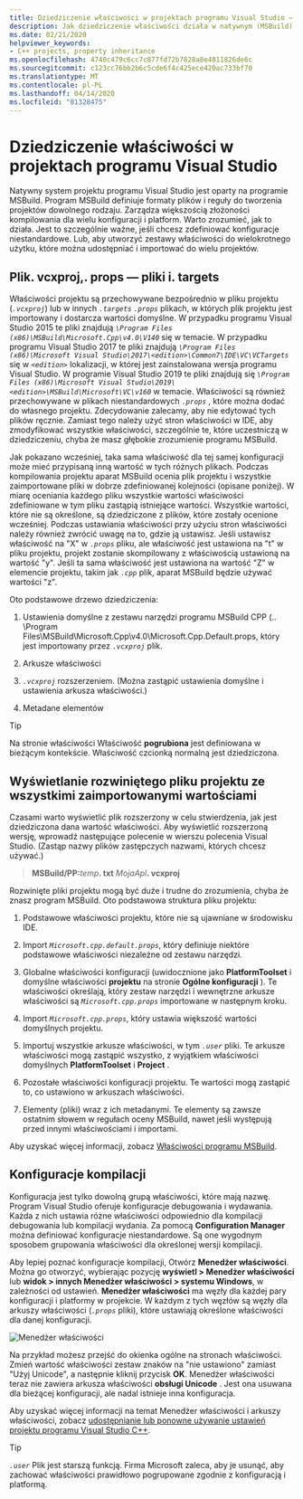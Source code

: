 ```yaml
---
title: Dziedziczenie właściwości w projektach programu Visual Studio — C++
description: Jak dziedziczenie właściwości działa w natywnym (MSBuild) projektach Visual Studio C++.
ms.date: 02/21/2020
helpviewer_keywords:
- C++ projects, property inheritance
ms.openlocfilehash: 4740c479c6cc7c877fd72b7828a8e4811826de6c
ms.sourcegitcommit: c123cc76bb2b6c5cde6f4c425ece420ac733bf70
ms.translationtype: MT
ms.contentlocale: pl-PL
ms.lasthandoff: 04/14/2020
ms.locfileid: "81328475"
---
```

# <a name="property-inheritance-in-visual-studio-projects"></a>Dziedziczenie właściwości w projektach programu Visual Studio

Natywny system projektu programu Visual Studio jest oparty na programie MSBuild. Program MSBuild definiuje formaty plików i reguły do tworzenia projektów dowolnego rodzaju. Zarządza większością złożoności kompilowania dla wielu konfiguracji i platform. Warto zrozumieć, jak to działa. Jest to szczególnie ważne, jeśli chcesz zdefiniować konfiguracje niestandardowe. Lub, aby utworzyć zestawy właściwości do wielokrotnego użytku, które można udostępniać i importować do wielu projektów.

## <a name="the-vcxproj-file-props-files-and-targets-files"></a>Plik. vcxproj,. props — pliki i. targets

Właściwości projektu są przechowywane bezpośrednio w pliku projektu (*`.vcxproj`*) lub w innych *`.targets`* *`.props`* plikach, w których plik projektu jest importowany i dostarcza wartości domyślne. W przypadku programu Visual Studio 2015 te pliki znajdują *`\Program Files (x86)\MSBuild\Microsoft.Cpp\v4.0\V140`* się w temacie. W przypadku programu Visual Studio 2017 te pliki znajdują *`\Program Files (x86)\Microsoft Visual Studio\2017\<edition>\Common7\IDE\VC\VCTargets`* się w *`<edition>`* lokalizacji, w której jest zainstalowana wersja programu Visual Studio. W programie Visual Studio 2019 te pliki znajdują się *`\Program Files (x86)\Microsoft Visual Studio\2019\<edition>\MSBuild\Microsoft\VC\v160`* w temacie. Właściwości są również przechowywane w plikach niestandardowych *`.props`* , które można dodać do własnego projektu. Zdecydowanie zalecamy, aby nie edytować tych plików ręcznie. Zamiast tego należy użyć stron właściwości w IDE, aby zmodyfikować wszystkie właściwości, szczególnie te, które uczestniczą w dziedziczeniu, chyba że masz głębokie zrozumienie programu MSBuild.

Jak pokazano wcześniej, taka sama właściwość dla tej samej konfiguracji może mieć przypisaną inną wartość w tych różnych plikach. Podczas kompilowania projektu aparat MSBuild ocenia plik projektu i wszystkie zaimportowane pliki w dobrze zdefiniowanej kolejności (opisane poniżej). W miarę oceniania każdego pliku wszystkie wartości właściwości zdefiniowane w tym pliku zastąpią istniejące wartości. Wszystkie wartości, które nie są określone, są dziedziczone z plików, które zostały ocenione wcześniej. Podczas ustawiania właściwości przy użyciu stron właściwości należy również zwrócić uwagę na to, gdzie ją ustawisz. Jeśli ustawisz właściwość na "X" w *`.props`* pliku, ale właściwość jest ustawiona na "t" w pliku projektu, projekt zostanie skompilowany z właściwością ustawioną na wartość "y". Jeśli ta sama właściwość jest ustawiona na wartość "Z" w elemencie projektu, takim jak *`.cpp`* plik, aparat MSBuild będzie używać wartości "z".

Oto podstawowe drzewo dziedziczenia:

1. Ustawienia domyślne z zestawu narzędzi programu MSBuild CPP (.. \Program Files\MSBuild\Microsoft.Cpp\v4.0\Microsoft.Cpp.Default.props, który jest importowany przez *`.vcxproj`* plik.

1. Arkusze właściwości

1. *`.vcxproj`* rozszerzeniem. (Można zastąpić ustawienia domyślne i ustawienia arkusza właściwości.)

1. Metadane elementów

> [!TIP]
> Na stronie właściwości Właściwość **pogrubiona** jest definiowana w bieżącym kontekście. Właściwość czcionką normalną jest dziedziczona.

## <a name="view-an-expanded-project-file-with-all-imported-values"></a>Wyświetlanie rozwiniętego pliku projektu ze wszystkimi zaimportowanymi wartościami

Czasami warto wyświetlić plik rozszerzony w celu stwierdzenia, jak jest dziedziczona dana wartość właściwości. Aby wyświetlić rozszerzoną wersję, wprowadź następujące polecenie w wierszu polecenia Visual Studio. (Zastąp nazwy plików zastępczych nazwami, których chcesz używać.)

> **MSBuild/PP:**_temp_**. txt** _MojaApl_**. vcxproj**

Rozwinięte pliki projektu mogą być duże i trudne do zrozumienia, chyba że znasz program MSBuild. Oto podstawowa struktura pliku projektu:

1. Podstawowe właściwości projektu, które nie są ujawniane w środowisku IDE.

1. Import *`Microsoft.cpp.default.props`*, który definiuje niektóre podstawowe właściwości niezależne od zestawu narzędzi.

1. Globalne właściwości konfiguracji (uwidocznione jako **PlatformToolset** i domyślne właściwości **projektu** na stronie **Ogólne konfiguracji** ). Te właściwości określają, który zestaw narzędzi i wewnętrzne arkusze właściwości są *`Microsoft.cpp.props`* importowane w następnym kroku.

1. Import *`Microsoft.cpp.props`*, który ustawia większość wartości domyślnych projektu.

1. Importuj wszystkie arkusze właściwości, w tym *`.user`* pliki. Te arkusze właściwości mogą zastąpić wszystko, z wyjątkiem właściwości domyślnych **PlatformToolset** i **Project** .

1. Pozostałe właściwości konfiguracji projektu. Te wartości mogą zastąpić to, co ustawiono w arkuszach właściwości.

1. Elementy (pliki) wraz z ich metadanymi. Te elementy są zawsze ostatnim słowem w regułach oceny MSBuild, nawet jeśli występują przed innymi właściwościami i importami.

Aby uzyskać więcej informacji, zobacz [Właściwości programu MSBuild](/visualstudio/msbuild/msbuild-properties).

## <a name="build-configurations"></a>Konfiguracje kompilacji

Konfiguracja jest tylko dowolną grupą właściwości, które mają nazwę. Program Visual Studio oferuje konfiguracje debugowania i wydawania. Każda z nich ustawia różne właściwości odpowiednio dla kompilacji debugowania lub kompilacji wydania. Za pomocą **Configuration Manager** można definiować konfiguracje niestandardowe. Są one wygodnym sposobem grupowania właściwości dla określonej wersji kompilacji.

Aby lepiej poznać konfiguracje kompilacji, Otwórz **Menedżer właściwości**. Można go otworzyć, wybierając pozycję **wyświetl > Menedżer właściwości** lub **widok > innych Menedżer właściwości > systemu Windows**, w zależności od ustawień. **Menedżer właściwości** ma węzły dla każdej pary konfiguracji i platformy w projekcie. W każdym z tych węzłów są węzły dla arkuszy właściwości (*`.props`* pliki), które ustawiają określone właściwości dla danej konfiguracji.

![Menedżer właściwości](media/property-manager.png "Menedżer właściwości")

Na przykład możesz przejść do okienka ogólne na stronach właściwości. Zmień wartość właściwości zestaw znaków na "nie ustawiono" zamiast "Użyj Unicode", a następnie kliknij przycisk **OK**. Menedżer właściwości teraz nie zawiera arkusza właściwości **obsługi Unicode** . Jest ona usuwana dla bieżącej konfiguracji, ale nadal istnieje inna konfiguracja.

Aby uzyskać więcej informacji na temat Menedżer właściwości i arkuszy właściwości, zobacz [udostępnianie lub ponowne używanie ustawień projektu programu Visual Studio C++](create-reusable-property-configurations.md).

> [!TIP]
> *`.user`* Plik jest starszą funkcją. Firma Microsoft zaleca, aby je usunąć, aby zachować właściwości prawidłowo pogrupowane zgodnie z konfiguracją i platformą.
